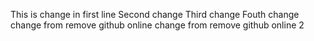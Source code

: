This is change in first line
Second change 
Third change
Fouth change
change from remove github online
change from remove github online 2
